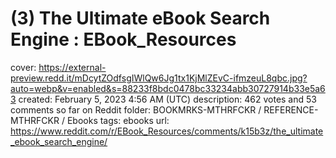 # (3) The Ultimate eBook Search Engine : EBook_Resources

cover: https://external-preview.redd.it/mDcytZOdfsgIWlQw6Jg1tx1KjMlZEvC-ifmzeuL8qbc.jpg?auto=webp&v=enabled&s=88233f8bdc0478bc33234abb30727914b33e5a63
created: February 5, 2023 4:56 AM (UTC)
description: 462 votes and 53 comments so far on Reddit
folder: BOOKMRKS-MTHRFCKR / REFERENCE-MTHRFCKR / Ebooks
tags: ebooks
url: https://www.reddit.com/r/EBook_Resources/comments/k15b3z/the_ultimate_ebook_search_engine/
